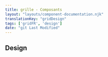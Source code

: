 ```yaml
---
title: grille - Composants
layout: "layouts/component-documentation.njk"
translationKey: "gridDesign"
tags: ['gridFR', 'design']
date: "git Last Modified"
---
```


## Design